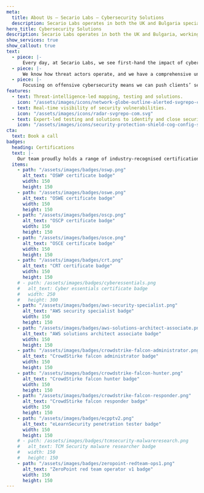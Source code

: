```yaml
---
meta:
  title: About Us — Secario Labs — Cybersecurity Solutions
  description: Secario Labs operates in both the UK and Bulgaria specialised in comprehensive cybersecurity solutions. Get in touch.
hero_title: Cybersecurity Solutions
description: Secario Labs operates in both the UK and Bulgaria, working in partnership with clients to provide comprehensive cybersecurity solutions that meet the highest industry standards.
show_services: true
show_callout: true
text:
  - piece: |-
      Every day, at Secario Labs, we see first-hand the impact of cyber-attacks on organisations. The combination of our experience, skill set and methodologies allows us to offer a range of offensive and defensive cybersecurity solutions to tackle challenges for clients with varying levels of maturity – from conventional penetration testing engagements to threat-intelligence-led mapping, modelling and adversary simulation exercises.
  - piece: |-
      We know how threat actors operate, and we have a comprehensive understanding of the risks associated with each vulnerability. We can outline the specific risks that your business faces with each issue we identify, and provide you with a bespoke risk matrix of our findings. Secario Labs’ security experts can be trusted to provide the insight and support needed to successfully identify and mitigate information security risks.
  - piece: |-
      Focusing on offensive cybersecurity means we can push clients’ security to its limit and our experts believe the best way to secure modern organisations is to test them against real life challenges and attacks. Everyone deserves to be safe and secure when operating in a dynamic online world and the Secario Labs experts combine expertise and experience with new technologies to create bespoke cybersecurity solutions.
features:
  - text: Threat-intelligence-led mapping, testing and solutions.
    icon: "/assets/images/icons/network-globe-outline-alerted-svgrepo-com.svg"
  - text: Real-time visibility of security vulnerabilities.
    icon: "/assets/images/icons/radar-svgrepo-com.svg"
  - text: Expert-led testing and solutions to identify and close security gaps.
    icon: "/assets/images/icons/security-protection-shield-cog-config-svgrepo-com.svg"
cta:
  text: Book a call
badges:
  heading: Certifications
  text: |-
    Our team proudly holds a range of industry-recognised certifications in both offensive and defensive capacity, showcasing our dedication to excellence and commitment to staying at the forefront of the field.
  items:
    - path: "/assets/images/badges/oswp.png"
      alt_text: "OSWP certificate badge"
      width: 150
      height: 150
    - path: "/assets/images/badges/oswe.png"
      alt_text: "OSWE certificate badge"
      width: 150
      height: 150
    - path: "/assets/images/badges/oscp.png"
      alt_text: "OSCP certificate badge"
      width: 150
      height: 150
    - path: "/assets/images/badges/osce.png"
      alt_text: "OSCE certificate badge"
      width: 150
      height: 150
    - path: "/assets/images/badges/crt.png"
      alt_text: "CRT certificate badge"
      width: 150
      height: 150
    # - path: /assets/images/badges/cyberessentials.png
    #   alt_text: Cyber essentials certificate badge
    #   width: 250
    #   height: 300
    - path: "/assets/images/badges/aws-security-specialist.png"
      alt_text: "AWS security specialist badge"
      width: 150
      height: 150
    - path: "/assets/images/badges/aws-solutions-architect-associate.png"
      alt_text: "AWS solutions architect associate badge"
      width: 150
      height: 150
    - path: "/assets/images/badges/crowdstrike-falcon-administrator.png"
      alt_text: "CrowdStirke falcon administrator badge"
      width: 150
      height: 150
    - path: "/assets/images/badges/crowdstrike-falcon-hunter.png"
      alt_text: "CrowdStirke falcon hunter badge"
      width: 150
      height: 150
    - path: "/assets/images/badges/crowdstrike-falcon-responder.png"
      alt_text: "CrowdStirke falcon responder badge"
      width: 150
      height: 150
    - path: "/assets/images/badges/ecpptv2.png"
      alt_text: "eLearnSecurity penetration tester badge"
      width: 150
      height: 150
    # - path: /assets/images/badges/tcmsecurity-malwareresearch.png
    #   alt_text: TCM Security malware researcher badge
    #   width: 150
    #   height: 150
    - path: "/assets/images/badges/zeropoint-redteam-ops1.png"
      alt_text: "ZeroPoint red team operator v1 badge"
      width: 150
      height: 150
---
```

